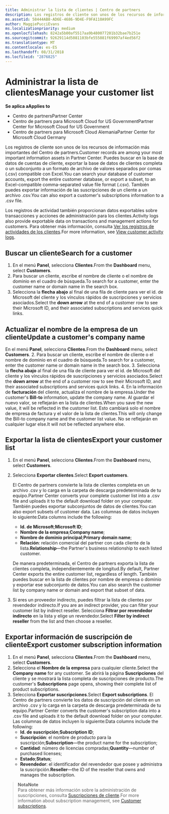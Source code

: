```yaml
---
title: Administrar la lista de clientes | Centro de partners
description: Los registros de cliente son unos de los recursos de información más importantes del Centro de partners.
ms.assetid: 58444AB8-AD6E-4686-9D4E-F9FA110A99FC
author: MaggiePucciEvans
ms.localizationpriority: medium
ms.openlocfilehash: 8242a5b00af5517aa9b480077201b32bae7b251e
ms.sourcegitcommit: 92629114d5081103bfe555081f69997af4ed56f2
ms.translationtype: MT
ms.contentlocale: es-ES
ms.lasthandoff: 08/31/2018
ms.locfileid: "2876825"
---
```

# <a name="manage-your-customer-list"></a><span data-ttu-id="4813d-103">Administrar la lista de clientes</span><span class="sxs-lookup"><span data-stu-id="4813d-103">Manage your customer list</span></span>

**<span data-ttu-id="4813d-104">Se aplica a</span><span class="sxs-lookup"><span data-stu-id="4813d-104">Applies to</span></span>**

-  <span data-ttu-id="4813d-105">Centro de partners</span><span class="sxs-lookup"><span data-stu-id="4813d-105">Partner Center</span></span>
-  <span data-ttu-id="4813d-106">Centro de partners para Microsoft Cloud for US Government</span><span class="sxs-lookup"><span data-stu-id="4813d-106">Partner Center for Microsoft Cloud for US Government</span></span>
-  <span data-ttu-id="4813d-107">Centro de partners para Microsoft Cloud Alemania</span><span class="sxs-lookup"><span data-stu-id="4813d-107">Partner Center for Microsoft Cloud Germany</span></span>

<span data-ttu-id="4813d-108">Los registros de cliente son unos de los recursos de información más importantes del Centro de partners.</span><span class="sxs-lookup"><span data-stu-id="4813d-108">Customer records are among your most important information assets in Partner Center.</span></span> <span data-ttu-id="4813d-109">Puedes buscar en la base de datos de cuentas de cliente, exportar la base de datos de clientes completa o un subconjunto a un formato de archivo de valores separados por comas (.csv) compatible con Excel.</span><span class="sxs-lookup"><span data-stu-id="4813d-109">You can search your database of customer accounts, export the entire customer database, or export a subset, to an Excel-compatible comma-separated value file format (.csv).</span></span> <span data-ttu-id="4813d-110">También puedes exportar información de las suscripciones de un cliente a un archivo .csv.</span><span class="sxs-lookup"><span data-stu-id="4813d-110">You can also export a customer's subscriptions information to a .csv file.</span></span>

<span data-ttu-id="4813d-111">Los registros de actividad también proporcionan datos exportables sobre transacciones y acciones de administración para los clientes.</span><span class="sxs-lookup"><span data-stu-id="4813d-111">Activity logs also provide exportable data on transactions and management actions for customers.</span></span> <span data-ttu-id="4813d-112">Para obtener más información, consulta [Ver los registros de actividades de los clientes](activity-logs.md).</span><span class="sxs-lookup"><span data-stu-id="4813d-112">For more information, see [View customer activity logs](activity-logs.md).</span></span>


## <a name="search-for-a-customer"></a><span data-ttu-id="4813d-113">Buscar un cliente</span><span class="sxs-lookup"><span data-stu-id="4813d-113">Search for a customer</span></span>

1.  <span data-ttu-id="4813d-114">En el menú **Panel**, selecciona **Clientes**.</span><span class="sxs-lookup"><span data-stu-id="4813d-114">From the **Dashboard** menu, select **Customers**.</span></span>
2.  <span data-ttu-id="4813d-115">Para buscar un cliente, escribe el nombre de cliente o el nombre de dominio en el cuadro de búsqueda.</span><span class="sxs-lookup"><span data-stu-id="4813d-115">To search for a customer, enter the customer name or domain name in the search box.</span></span>
3.  <span data-ttu-id="4813d-116">Selecciona la **flecha abajo** al final de una fila de cliente para ver el id. de Microsoft del cliente y los vínculos rápidos de suscripciones y servicios asociados.</span><span class="sxs-lookup"><span data-stu-id="4813d-116">Select the **down arrow** at the end of a customer row to see their Microsoft ID, and their associated subscriptions and services quick links.</span></span>

## <a name="update-a-customers-company-name"></a><span data-ttu-id="4813d-117">Actualizar el nombre de la empresa de un cliente</span><span class="sxs-lookup"><span data-stu-id="4813d-117">Update a customer's company name</span></span>

<span data-ttu-id="4813d-118">En el menú **Panel**, selecciona **Clientes**.</span><span class="sxs-lookup"><span data-stu-id="4813d-118">From the **Dashboard** menu, select **Customers**.</span></span>
2.  <span data-ttu-id="4813d-119">Para buscar un cliente, escribe el nombre de cliente o el nombre de dominio en el cuadro de búsqueda.</span><span class="sxs-lookup"><span data-stu-id="4813d-119">To search for a customer, enter the customer name or domain name in the search box.</span></span>
3.  <span data-ttu-id="4813d-120">Selecciona la **flecha abajo** al final de una fila de cliente para ver el id. de Microsoft del cliente y los vínculos rápidos de suscripciones y servicios asociados.</span><span class="sxs-lookup"><span data-stu-id="4813d-120">Select the **down arrow** at the end of a customer row to see their Microsoft ID, and their associated subscriptions and services quick links.</span></span>
4.  <span data-ttu-id="4813d-121">En la información de **facturación** del cliente, actualiza el nombre de la empresa.</span><span class="sxs-lookup"><span data-stu-id="4813d-121">Under the customer's **Bill-to** information, update the company name.</span></span> <span data-ttu-id="4813d-122">Al guardar el nuevo valor, se reflejarán en la lista de clientes.</span><span class="sxs-lookup"><span data-stu-id="4813d-122">When you save the new value, it will be reflected in the customer list.</span></span> <span data-ttu-id="4813d-123">Esto cambiará solo el nombre de empresa de factura y el valor de la lista de clientes.</span><span class="sxs-lookup"><span data-stu-id="4813d-123">This will only change the Bill-to company name and the customer list value.</span></span> <span data-ttu-id="4813d-124">No se reflejarán en cualquier lugar else.</span><span class="sxs-lookup"><span data-stu-id="4813d-124">It will not be reflected anywhere else.</span></span>

## <a name="export-your-customer-list"></a><span data-ttu-id="4813d-125">Exportar la lista de clientes</span><span class="sxs-lookup"><span data-stu-id="4813d-125">Export your customer list</span></span>

1.  <span data-ttu-id="4813d-126">En el menú **Panel**, selecciona **Clientes**.</span><span class="sxs-lookup"><span data-stu-id="4813d-126">From the **Dashboard** menu, select **Customers**.</span></span>
2.  <span data-ttu-id="4813d-127">Selecciona **Exportar clientes**.</span><span class="sxs-lookup"><span data-stu-id="4813d-127">Select **Export customers**.</span></span>

    <span data-ttu-id="4813d-128">El Centro de partners convierte la lista de clientes completa en un archivo .csv y lo carga en la carpeta de descarga predeterminada de tu equipo.</span><span class="sxs-lookup"><span data-stu-id="4813d-128">Partner Center converts your complete customer list into a .csv file and uploads it to the default download folder on your computer.</span></span> <span data-ttu-id="4813d-129">También puedes exportar subconjuntos de datos de clientes.</span><span class="sxs-lookup"><span data-stu-id="4813d-129">You can also export subsets of customer data.</span></span> <span data-ttu-id="4813d-130">Las columnas de datos incluyen lo siguiente:</span><span class="sxs-lookup"><span data-stu-id="4813d-130">Data columns include the following:</span></span>

    -   <span data-ttu-id="4813d-131">**Id. de Microsoft**;</span><span class="sxs-lookup"><span data-stu-id="4813d-131">**Microsoft ID**;</span></span>
    -   <span data-ttu-id="4813d-132">**Nombre de la empresa**;</span><span class="sxs-lookup"><span data-stu-id="4813d-132">**Company name**;</span></span>
    -   <span data-ttu-id="4813d-133">**Nombre de dominio principal**;</span><span class="sxs-lookup"><span data-stu-id="4813d-133">**Primary domain name**;</span></span>
    -   <span data-ttu-id="4813d-134">**Relación**: relación comercial del partner con cada cliente de la lista.</span><span class="sxs-lookup"><span data-stu-id="4813d-134">**Relationship**—the Partner's business relationship to each listed customer.</span></span>

    <span data-ttu-id="4813d-135">De manera predeterminada, el Centro de partners exporta la lista de clientes completa, independientemente de longitud.</span><span class="sxs-lookup"><span data-stu-id="4813d-135">By default, Partner Center exports the entire customer list, regardless of length.</span></span> <span data-ttu-id="4813d-136">También puedes buscar en la lista de clientes por nombre de empresa o dominio y exportar ese subconjunto de datos.</span><span class="sxs-lookup"><span data-stu-id="4813d-136">You can also search the customer list by company name or domain and export that subset of data.</span></span>

3.  <span data-ttu-id="4813d-137">Si eres un proveedor indirecto, puedes filtrar la lista de clientes por revendedor indirecto.</span><span class="sxs-lookup"><span data-stu-id="4813d-137">If you are an indirect provider, you can filter your customer list by indirect reseller.</span></span> <span data-ttu-id="4813d-138">Selecciona **Filtrar por revendedor indirecto** en la lista y elige un revendedor.</span><span class="sxs-lookup"><span data-stu-id="4813d-138">Select **Filter by indirect reseller** from the list and then choose a reseller.</span></span>


## <a name="export-customer-subscription-information"></a><span data-ttu-id="4813d-139">Exportar información de suscripción de cliente</span><span class="sxs-lookup"><span data-stu-id="4813d-139">Export customer subscription information</span></span>

1.  <span data-ttu-id="4813d-140">En el menú **Panel**, selecciona **Clientes**.</span><span class="sxs-lookup"><span data-stu-id="4813d-140">From the **Dashboard** menu, select **Customers**.</span></span>
2.  <span data-ttu-id="4813d-141">Selecciona el **Nombre de la empresa** para cualquier cliente.</span><span class="sxs-lookup"><span data-stu-id="4813d-141">Select the **Company name** for any customer.</span></span> <span data-ttu-id="4813d-142">Se abrirá la página **Suscripciones** del cliente y se mostrará la lista completa de suscripciones de producto.</span><span class="sxs-lookup"><span data-stu-id="4813d-142">The customer's **Subscriptions** page opens, showing their complete list of product subscriptions.</span></span>
3.  <span data-ttu-id="4813d-143">Selecciona **Exportar suscripciones**.</span><span class="sxs-lookup"><span data-stu-id="4813d-143">Select **Export subscriptions**.</span></span> <span data-ttu-id="4813d-144">El Centro de partners convierte los datos de suscripción del cliente en un archivo .csv y lo carga en la carpeta de descarga predeterminada de tu equipo.</span><span class="sxs-lookup"><span data-stu-id="4813d-144">Partner Center converts the customer's subscription data into a .csv file and uploads it to the default download folder on your computer.</span></span> <span data-ttu-id="4813d-145">Las columnas de datos incluyen lo siguiente:</span><span class="sxs-lookup"><span data-stu-id="4813d-145">Data columns include the following:</span></span>
    -   <span data-ttu-id="4813d-146">**Id. de suscripción**;</span><span class="sxs-lookup"><span data-stu-id="4813d-146">**Subscription ID**;</span></span>
    -   <span data-ttu-id="4813d-147">**Suscripción**: el nombre de producto para la suscripción;</span><span class="sxs-lookup"><span data-stu-id="4813d-147">**Subscription**—the product name for the subscription;</span></span>
    -   <span data-ttu-id="4813d-148">**Cantidad**: número de licencias compradas;</span><span class="sxs-lookup"><span data-stu-id="4813d-148">**Quantity**—number of purchased licenses;</span></span>
    -   <span data-ttu-id="4813d-149">**Estado**;</span><span class="sxs-lookup"><span data-stu-id="4813d-149">**Status**;</span></span>
    -   <span data-ttu-id="4813d-150">**Revendedor**: el identificador del revendedor que posee y administra la suscripción.</span><span class="sxs-lookup"><span data-stu-id="4813d-150">**Reseller**—the ID of the reseller that owns and manages the subscription.</span></span>

>**<span data-ttu-id="4813d-151">Nota</span><span class="sxs-lookup"><span data-stu-id="4813d-151">Note</span></span>**<br>
<span data-ttu-id="4813d-152">Para obtener más información sobre la administración de suscripciones, consulta [Suscripciones de cliente](customer-subscriptions.md).</span><span class="sxs-lookup"><span data-stu-id="4813d-152">For more information about subscription management, see [Customer subscriptions](customer-subscriptions.md).</span></span>

     

 

 



